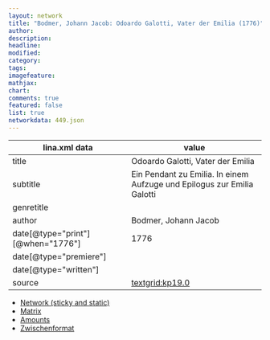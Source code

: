 ```yaml
---
layout: network
title: "Bodmer, Johann Jacob: Odoardo Galotti, Vater der Emilia (1776)"
author:
description:
headline:
modified:
category:
tags:
imagefeature: 
mathjax: 
chart: 
comments: true
featured: false
list: true
networkdata: 449.json
---
```

lina.xml data  | value
------------- | -------------
title|Odoardo Galotti, Vater der Emilia
subtitle|Ein Pendant zu Emilia. In einem Aufzuge und Epilogus zur Emilia Galotti
genretitle|
author|Bodmer, Johann Jacob
date[@type="print"][@when="1776"]|1776
date[@type="premiere"]|
date[@type="written"]|
source|[textgrid:kp19.0](https://textgridlab.org/1.0/tgcrud-public/rest/textgrid:kp19.0/data)



* [Network (sticky and static)](/linas/network449)
* [Matrix](/linas/matrix449)
* [Amounts](/linas/amount449)
* [Zwischenformat](/linas/lina449 )
